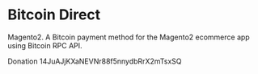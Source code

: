 # Bitcoin Direct
Magento2. A Bitcoin payment method for the Magento2 ecommerce app using Bitcoin RPC API.

Donation 14JuAJjKXaNEVNr88f5nnydbRrX2mTsxSQ
